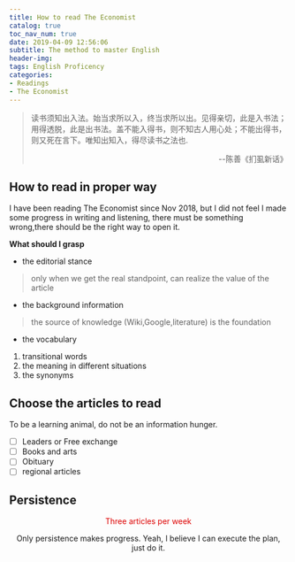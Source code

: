 ```yaml
---
title: How to read The Economist
catalog: true
toc_nav_num: true
date: 2019-04-09 12:56:06
subtitle: The method to master English
header-img: 
tags: English Proficency
categories:
- Readings
- The Economist
---
```


> 读书须知出入法。始当求所以入，终当求所以出。见得亲切，此是入书法；用得透脱，此是出书法。盖不能入得书，则不知古人用心处；不能出得书，则又死在言下。唯知出知入，得尽读书之法也.  
> <p align="right">--陈善《扪虱新话》</p>

## How to read in proper way
I have been reading The Economist since Nov 2018, but I did not feel I made some progress in writing and listening, there must be something wrong,there should be the right way to open it.  

**What should I grasp**

  * the editorial stance  
 > only when we get the real standpoint, can realize the value of the article
  * the background information  
  > the source of knowledge (Wiki,Google,literature) is the foundation   
  * the vocabulary  
  1. transitional words
  2. the meaning in different situations
  3. the synonyms
  
## Choose the articles to read
To be a learning animal, do not be an information hunger.
- [ ] Leaders or Free exchange
- [ ] Books and arts
- [ ] Obituary
- [ ] regional articles

## Persistence
<center><font color="#dd0000">Three articles per week</font><br /><center>

Only persistence makes progress. Yeah, I believe I can execute the plan, just do it.
